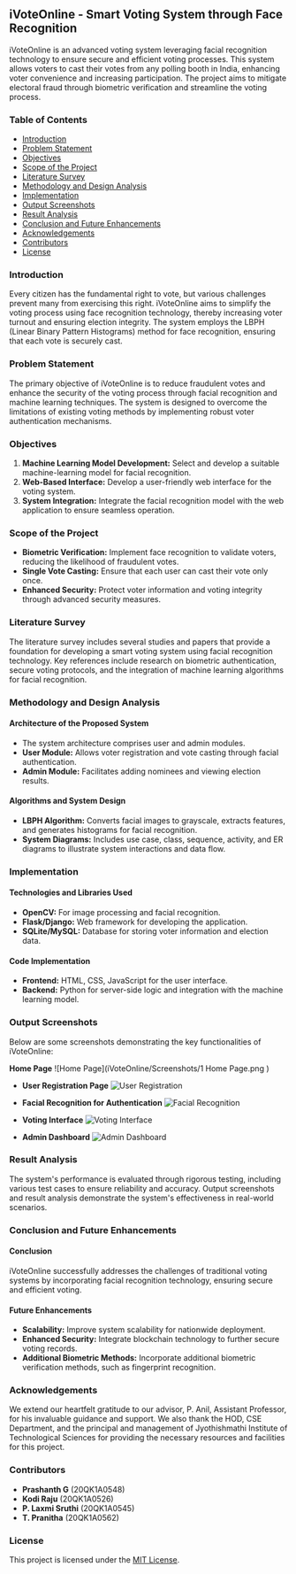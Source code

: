 ## iVoteOnline - Smart Voting System through Face Recognition

iVoteOnline is an advanced voting system leveraging facial recognition technology to ensure secure and efficient voting processes. This system allows voters to cast their votes from any polling booth in India, enhancing voter convenience and increasing participation. The project aims to mitigate electoral fraud through biometric verification and streamline the voting process.

### Table of Contents

- [Introduction](#introduction)
- [Problem Statement](#problem-statement)
- [Objectives](#objectives)
- [Scope of the Project](#scope-of-the-project)
- [Literature Survey](#literature-survey)
- [Methodology and Design Analysis](#methodology-and-design-analysis)
- [Implementation](#implementation)
- [Output Screenshots](#output-screenshots)
- [Result Analysis](#result-analysis)
- [Conclusion and Future Enhancements](#conclusion-and-future-enhancements)
- [Acknowledgements](#acknowledgements)
- [Contributors](#contributors)
- [License](#license)

### Introduction

Every citizen has the fundamental right to vote, but various challenges prevent many from exercising this right. iVoteOnline aims to simplify the voting process using face recognition technology, thereby increasing voter turnout and ensuring election integrity. The system employs the LBPH (Linear Binary Pattern Histograms) method for face recognition, ensuring that each vote is securely cast.

### Problem Statement

The primary objective of iVoteOnline is to reduce fraudulent votes and enhance the security of the voting process through facial recognition and machine learning techniques. The system is designed to overcome the limitations of existing voting methods by implementing robust voter authentication mechanisms.

### Objectives

1. **Machine Learning Model Development:** Select and develop a suitable machine-learning model for facial recognition.
2. **Web-Based Interface:** Develop a user-friendly web interface for the voting system.
3. **System Integration:** Integrate the facial recognition model with the web application to ensure seamless operation.

### Scope of the Project

- **Biometric Verification:** Implement face recognition to validate voters, reducing the likelihood of fraudulent votes.
- **Single Vote Casting:** Ensure that each user can cast their vote only once.
- **Enhanced Security:** Protect voter information and voting integrity through advanced security measures.

### Literature Survey

The literature survey includes several studies and papers that provide a foundation for developing a smart voting system using facial recognition technology. Key references include research on biometric authentication, secure voting protocols, and the integration of machine learning algorithms for facial recognition.

### Methodology and Design Analysis

#### Architecture of the Proposed System
- The system architecture comprises user and admin modules.
- **User Module:** Allows voter registration and vote casting through facial authentication.
- **Admin Module:** Facilitates adding nominees and viewing election results.

#### Algorithms and System Design
- **LBPH Algorithm:** Converts facial images to grayscale, extracts features, and generates histograms for facial recognition.
- **System Diagrams:** Includes use case, class, sequence, activity, and ER diagrams to illustrate system interactions and data flow.

### Implementation

#### Technologies and Libraries Used
- **OpenCV:** For image processing and facial recognition.
- **Flask/Django:** Web framework for developing the application.
- **SQLite/MySQL:** Database for storing voter information and election data.

#### Code Implementation
- **Frontend:** HTML, CSS, JavaScript for the user interface.
- **Backend:** Python for server-side logic and integration with the machine learning model.

### Output Screenshots

Below are some screenshots demonstrating the key functionalities of iVoteOnline:

 **Home Page**
  ![Home Page](iVoteOnline/Screenshots/1 Home Page.png ) 
  
- **User Registration Page**
  ![User Registration](path/to/screenshot1.png)

- **Facial Recognition for Authentication**
  ![Facial Recognition](path/to/screenshot2.png)

- **Voting Interface**
  ![Voting Interface](path/to/screenshot3.png)

- **Admin Dashboard**
  ![Admin Dashboard](path/to/screenshot4.png)




### Result Analysis

The system's performance is evaluated through rigorous testing, including various test cases to ensure reliability and accuracy. Output screenshots and result analysis demonstrate the system's effectiveness in real-world scenarios.

### Conclusion and Future Enhancements

#### Conclusion
iVoteOnline successfully addresses the challenges of traditional voting systems by incorporating facial recognition technology, ensuring secure and efficient voting.

#### Future Enhancements
- **Scalability:** Improve system scalability for nationwide deployment.
- **Enhanced Security:** Integrate blockchain technology to further secure voting records.
- **Additional Biometric Methods:** Incorporate additional biometric verification methods, such as fingerprint recognition.

### Acknowledgements

We extend our heartfelt gratitude to our advisor, P. Anil, Assistant Professor, for his invaluable guidance and support. We also thank the HOD, CSE Department, and the principal and management of Jyothishmathi Institute of Technological Sciences for providing the necessary resources and facilities for this project.

### Contributors

- **Prashanth G** (20QK1A0548)
- **Kodi Raju** (20QK1A0526)
- **P. Laxmi Sruthi** (20QK1A0545)
- **T. Pranitha** (20QK1A0562)

### License

This project is licensed under the [MIT License](LICENSE).
